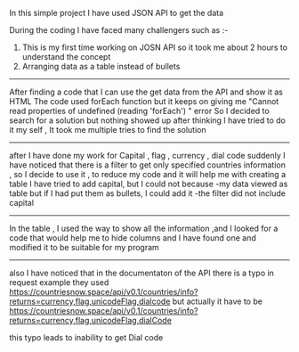 In this simple project I have used JSON API to get the data 

During the coding I have faced many challengers such as :- 
1) This is my first time working on JOSN API so it took me about 2 hours to understand the concept
2) Arranging data as a table instead of bullets
______________________________________
After finding a code that I can use the get data from the API and show it as HTML 
The code used forEach function but it keeps on giving me 
"Cannot read properties of undefined (reading 'forEach') " 
error
So I decided to search for a solution but nothing showed up 
after thinking I have tried to do it my self , It took me multiple tries to find the solution
______________________________________
after I have done my work for Capital , flag , currency , dial code  suddenly I have noticed that there is a filter to get only specified countries information , so I decide to use it , to reduce my code and it will help me with creating a table 
I have tried to add capital, but I could not because 
-my data viewed as table but if I had put them as bullets, I could add it
-the filter did not include capital
______________________________________
In the table , I used the way to show all the information ,and I looked for a code that would help me to hide columns and I have found one and modified it to be suitable for my program

______________________________________
also I have noticed that in the documentaton of the API there is a typo in request example 
they used
https://countriesnow.space/api/v0.1/countries/info?returns=currency,flag,unicodeFlag,dialcode
but actually it have to be    
https://countriesnow.space/api/v0.1/countries/info?returns=currency,flag,unicodeFlag,dialCode

this typo leads to inability to get Dial code
